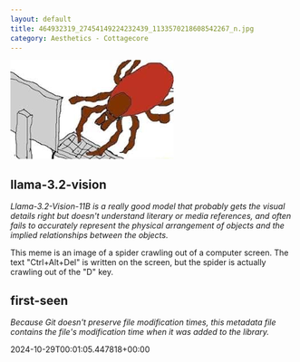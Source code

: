 ```yaml
---
layout: default
title: 464932319_27454149224232439_1133570218608542267_n.jpg
category: Aesthetics - Cottagecore
---
```


<div markdown="0"><a href="464932319_27454149224232439_1133570218608542267_n.jpg"><img class="photo" src="464932319_27454149224232439_1133570218608542267_n.jpg" /></a>

<h2>llama-3.2-vision</h2>
<p><i>Llama-3.2-Vision-11B is a really good model that probably gets the visual details right but doesn't understand literary or media references, and often fails to accurately represent the physical arrangement of objects and the implied relationships between the objects.</i></p>
<p>This meme is an image of a spider crawling out of a computer screen. The text &quot;Ctrl+Alt+Del&quot; is written on the screen, but the spider is actually crawling out of the &quot;D&quot; key.</p>

<h2>first-seen</h2>
<p><i>Because Git doesn't preserve file modification times, this metadata file contains the file's modification time when it was added to the library.</i></p>
<p>2024-10-29T00:01:05.447818+00:00</p>

</div>

